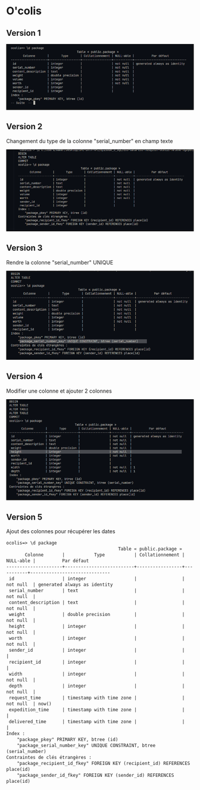# O'colis

## Version 1

![v1](./images/first.png)

## Version 2

Changement du type de la colonne "serial_number" en champ texte

![v2](./images/v2.png)

## Version 3

Rendre la colonne "serial_number" UNIQUE

![v3](./images/v3.png)

## Version 4

Modifier une colonne et ajouter 2 colonnes 

![v4](./images/v4.png)
## Version 5

Ajout des colonnes pour récupérer les dates

```shell
ocolis=> \d package
                                          Table « public.package »
       Colonne       |           Type           | Collationnement | NULL-able |          Par défaut
---------------------+--------------------------+-----------------+-----------+------------------------------
 id                  | integer                  |                 | not null  | generated always as identity
 serial_number       | text                     |                 | not null  |
 content_description | text                     |                 | not null  |
 weight              | double precision         |                 | not null  |
 height              | integer                  |                 | not null  |
 worth               | integer                  |                 | not null  |
 sender_id           | integer                  |                 |           |
 recipient_id        | integer                  |                 |           |
 width               | integer                  |                 | not null  |
 depth               | integer                  |                 | not null  |
 request_time        | timestamp with time zone |                 | not null  | now()
 expedition_time     | timestamp with time zone |                 |           |
 delivered_time      | timestamp with time zone |                 |           |
Index :
    "package_pkey" PRIMARY KEY, btree (id)
    "package_serial_number_key" UNIQUE CONSTRAINT, btree (serial_number)
Contraintes de clés étrangères :
    "package_recipient_id_fkey" FOREIGN KEY (recipient_id) REFERENCES place(id)
    "package_sender_id_fkey" FOREIGN KEY (sender_id) REFERENCES place(id)

```